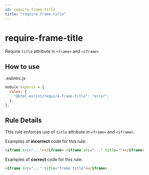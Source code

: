 ```yaml
---
id: require-frame-title
title: "require-frame-title"
---
```


# require-frame-title

Require `title` attribute in `<frame>` and `<iframe>`

## How to use

.eslintrc.js

```js
module.exports = {
  rules: {
    "@html-eslint/require-frame-title": "error",
  },
};
```

## Rule Details

This rule enforces use of `title` attribute in `<frame>` and `<iframe>`.

Examples of **incorrect** code for this rule:

```html
<iframe src="..."></iframe> <iframe src="..." title=""></iframe>
```

Examples of **correct** code for this rule:

```html
<iframe src="..." title="frame title"></iframe>
```
